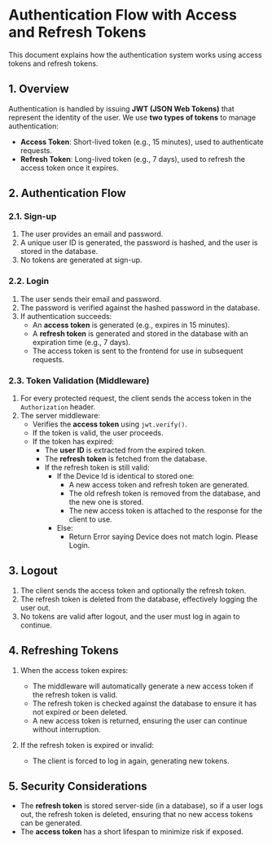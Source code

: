 # Authentication Flow with Access and Refresh Tokens

This document explains how the authentication system works using access tokens and refresh tokens.

## 1. **Overview**

Authentication is handled by issuing **JWT (JSON Web Tokens)** that represent the identity of the user. We use **two types of tokens** to manage authentication:

- **Access Token**: Short-lived token (e.g., 15 minutes), used to authenticate requests.
- **Refresh Token**: Long-lived token (e.g., 7 days), used to refresh the access token once it expires.

## 2. **Authentication Flow**

### 2.1. **Sign-up**
1. The user provides an email and password.
2. A unique user ID is generated, the password is hashed, and the user is stored in the database.
3. No tokens are generated at sign-up.

### 2.2. **Login**
1. The user sends their email and password.
2. The password is verified against the hashed password in the database.
3. If authentication succeeds:
   - An **access token** is generated (e.g., expires in 15 minutes).
   - A **refresh token** is generated and stored in the database with an expiration time (e.g., 7 days).
   - The access token is sent to the frontend for use in subsequent requests.

### 2.3. **Token Validation (Middleware)**
1. For every protected request, the client sends the access token in the `Authorization` header.
2. The server middleware:
   - Verifies the **access token** using `jwt.verify()`.
   - If the token is valid, the user proceeds.
   - If the token has expired:
     - The **user ID** is extracted from the expired token.
     - The **refresh token** is fetched from the database.
     - If the refresh token is still valid:
       - If the Device Id is identical to stored one:
         - A new access token and refresh token are generated.
         - The old refresh token is removed from the database, and the new one is stored.
         - The new access token is attached to the response for the client to use.
       - Else:
         - Return Error saying Device does not match login. Please Login.

## 3. **Logout**
1. The client sends the access token and optionally the refresh token.
2. The refresh token is deleted from the database, effectively logging the user out.
3. No tokens are valid after logout, and the user must log in again to continue.

## 4. **Refreshing Tokens**
1. When the access token expires:
   - The middleware will automatically generate a new access token if the refresh token is valid.
   - The refresh token is checked against the database to ensure it has not expired or been deleted.
   - A new access token is returned, ensuring the user can continue without interruption.

2. If the refresh token is expired or invalid:
   - The client is forced to log in again, generating new tokens.

## 5. **Security Considerations**
- The **refresh token** is stored server-side (in a database), so if a user logs out, the refresh token is deleted, ensuring that no new access tokens can be generated.
- The **access token** has a short lifespan to minimize risk if exposed.